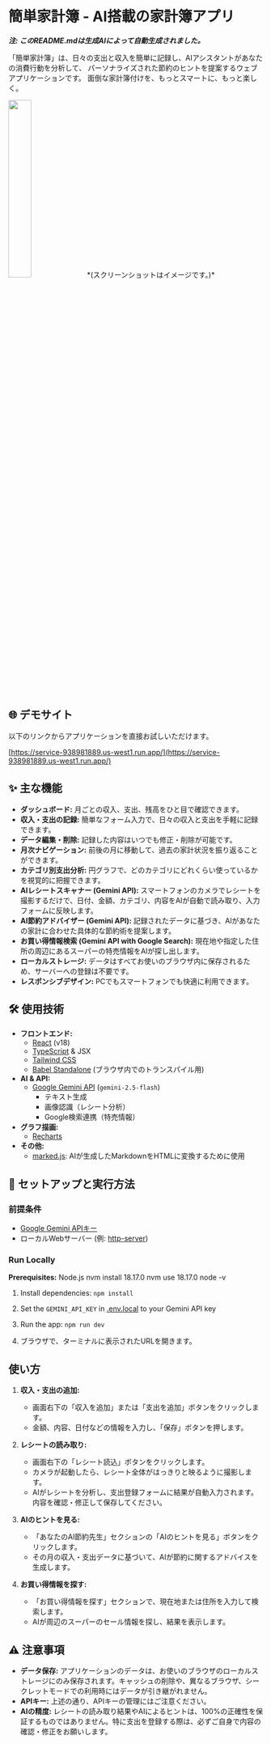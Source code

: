 # 簡単家計簿 - AI搭載の家計簿アプリ

***注: このREADME.mdは生成AIによって自動生成されました。***

「簡単家計簿」は、日々の支出と収入を簡単に記録し、AIアシスタントがあなたの消費行動を分析して、
パーソナライズされた節約のヒントを提案するウェブアプリケーションです。
面倒な家計簿付けを、もっとスマートに、もっと楽しく。

<img src="https://github.com/user-attachments/assets/b5205646-4eb2-4c4f-86e4-759105e2353a" width="30%">
*(スクリーンショットはイメージです。)*

## 🌐 デモサイト

以下のリンクからアプリケーションを直接お試しいただけます。

[https://service-938981889.us-west1.run.app/](https://service-938981889.us-west1.run.app/)

## ✨ 主な機能

- **ダッシュボード:** 月ごとの収入、支出、残高をひと目で確認できます。
- **収入・支出の記録:** 簡単なフォーム入力で、日々の収入と支出を手軽に記録できます。
- **データ編集・削除:** 記録した内容はいつでも修正・削除が可能です。
- **月次ナビゲーション:** 前後の月に移動して、過去の家計状況を振り返ることができます。
- **カテゴリ別支出分析:** 円グラフで、どのカテゴリにどれくらい使っているかを視覚的に把握できます。
- **AIレシートスキャナー (Gemini API):** スマートフォンのカメラでレシートを撮影するだけで、日付、金額、カテゴリ、内容をAIが自動で読み取り、入力フォームに反映します。
- **AI節約アドバイザー (Gemini API):** 記録されたデータに基づき、AIがあなたの家計に合わせた具体的な節約術を提案します。
- **お買い得情報検索 (Gemini API with Google Search):** 現在地や指定した住所の周辺にあるスーパーの特売情報をAIが探し出します。
- **ローカルストレージ:** データはすべてお使いのブラウザ内に保存されるため、サーバーへの登録は不要です。
- **レスポンシブデザイン:** PCでもスマートフォンでも快適に利用できます。

## 🛠️ 使用技術

- **フロントエンド:**
  - [React](https://reactjs.org/) (v18)
  - [TypeScript](https://www.typescriptlang.org/) & JSX
  - [Tailwind CSS](https://tailwindcss.com/)
  - [Babel Standalone](https://babeljs.io/docs/en/babel-standalone) (ブラウザ内でのトランスパイル用)
- **AI & API:**
  - [Google Gemini API](https://ai.google.dev/) (`gemini-2.5-flash`)
    - テキスト生成
    - 画像認識（レシート分析）
    - Google検索連携（特売情報）
- **グラフ描画:**
  - [Recharts](https://recharts.org/)
- **その他:**
  - [marked.js](https://marked.js.org/): AIが生成したMarkdownをHTMLに変換するために使用

## 🚀 セットアップと実行方法

### 前提条件

- [Google Gemini APIキー](https://ai.google.dev/pricing)
- ローカルWebサーバー (例: [http-server](https://www.npmjs.com/package/http-server))

### Run Locally

**Prerequisites:**  Node.js
nvm install 18.17.0
nvm use 18.17.0
node -v

1. Install dependencies:
   `npm install`
2. Set the `GEMINI_API_KEY` in [.env.local](.env.local) to your Gemini API key
3. Run the app:
   `npm run dev`

4. ブラウザで、ターミナルに表示されたURLを開きます。

## 使い方

1. **収入・支出の追加:**
   - 画面右下の「収入を追加」または「支出を追加」ボタンをクリックします。
   - 金額、内容、日付などの情報を入力し、「保存」ボタンを押します。

2. **レシートの読み取り:**
   - 画面右下の「レシート読込」ボタンをクリックします。
   - カメラが起動したら、レシート全体がはっきりと映るように撮影します。
   - AIがレシートを分析し、支出登録フォームに結果が自動入力されます。内容を確認・修正して保存してください。

3. **AIのヒントを見る:**
   - 「あなたのAI節約先生」セクションの「AIのヒントを見る」ボタンをクリックします。
   - その月の収入・支出データに基づいて、AIが節約に関するアドバイスを生成します。

4. **お買い得情報を探す:**
   - 「お買い得情報を探す」セクションで、現在地または住所を入力して検索します。
   - AIが周辺のスーパーのセール情報を探し、結果を表示します。

## ⚠️ 注意事項

- **データ保存:** アプリケーションのデータは、お使いのブラウザのローカルストレージにのみ保存されます。キャッシュの削除や、異なるブラウザ、シークレットモードでの利用時にはデータが引き継がれません。
- **APIキー:** 上述の通り、APIキーの管理にはご注意ください。
- **AIの精度:** レシートの読み取り結果やAIによるヒントは、100%の正確性を保証するものではありません。特に支出を登録する際は、必ずご自身で内容の確認・修正をお願いします。
